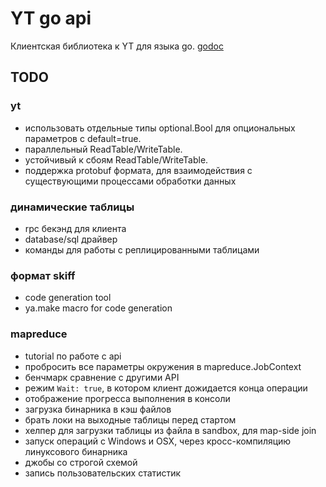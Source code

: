 # YT go api

Клиентская библиотека к YT для языка go. [godoc](https://godoc.yandex-team.ru/pkg/a.yandex-team.ru/yt/go/)

## TODO

### yt

- использовать отдельные типы optional.Bool для опциональных параметров c default=true.
- параллельный ReadTable/WriteTable.
- устойчивый к сбоям ReadTable/WriteTable.
- поддержка protobuf формата, для взаимодействия с существующими процессами обработки данных

### динамические таблицы

- rpc бекэнд для клиента
- database/sql драйвер
- команды для работы с реплицированными таблицами

### формат skiff

- code generation tool
- ya.make macro for code generation

### mapreduce

- tutorial по работе с api
- пробросить все параметры окружения в mapreduce.JobContext
- бенчмарк сравнение с другими API
- режим `Wait: true`, в котором клиент дожидается конца операции
- отображение прогресса выполнения в консоли
- загрузка бинарника в кэш файлов
- брать локи на выходные таблицы перед стартом
- хелпер для загрузки таблицы из файла в sandbox, для map-side join
- запуск операций с Windows и OSX, через кросс-компиляцию линуксового бинарника
- джобы со строгой схемой
- запись пользовательских статистик
